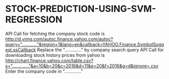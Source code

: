 # STOCK-PREDICTION-USING-SVM-REGRESSION

API Call for fetching the company stock code is
http://d.yimg.com/autoc.finance.yahoo.com/autoc?query="............"&region=1&lang=en&callback=YAHOO.Finance.SymbolSuggest.ssCallback
Replace the "............." by company search query
API Call for downloading stock history prices from yahoo is
http://chart.finance.yahoo.com/table.csv?s="............."&a=10&b=20&c=2016&d=11&e=20&f=2016&g=d&ignore=.csv
Enter the company code in "............."

